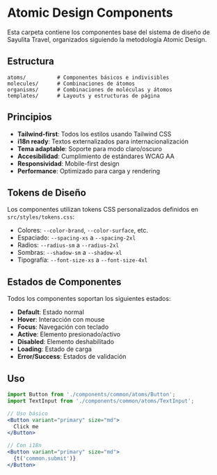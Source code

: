 # Atomic Design Components

Esta carpeta contiene los componentes base del sistema de diseño de Sayulita Travel, organizados siguiendo la metodología Atomic Design.

## Estructura

```
atoms/          # Componentes básicos e indivisibles
molecules/      # Combinaciones de átomos
organisms/      # Combinaciones de moléculas y átomos
templates/      # Layouts y estructuras de página
```

## Principios

- **Tailwind-first**: Todos los estilos usando Tailwind CSS
- **i18n ready**: Textos externalizados para internacionalización
- **Tema adaptable**: Soporte para modo claro/oscuro
- **Accesibilidad**: Cumplimiento de estándares WCAG AA
- **Responsividad**: Mobile-first design
- **Performance**: Optimizado para carga y rendering

## Tokens de Diseño

Los componentes utilizan tokens CSS personalizados definidos en `src/styles/tokens.css`:

- Colores: `--color-brand`, `--color-surface`, etc.
- Espaciado: `--spacing-xs` a `--spacing-2xl`
- Radios: `--radius-sm` a `--radius-2xl`
- Sombras: `--shadow-sm` a `--shadow-xl`
- Tipografía: `--font-size-xs` a `--font-size-4xl`

## Estados de Componentes

Todos los componentes soportan los siguientes estados:

- **Default**: Estado normal
- **Hover**: Interacción con mouse
- **Focus**: Navegación con teclado
- **Active**: Elemento presionado/activo
- **Disabled**: Elemento deshabilitado
- **Loading**: Estado de carga
- **Error/Success**: Estados de validación

## Uso

```jsx
import Button from './components/common/atoms/Button';
import TextInput from './components/common/atoms/TextInput';

// Uso básico
<Button variant="primary" size="md">
  Click me
</Button>

// Con i18n
<Button variant="primary" size="md">
  {t('common.submit')}
</Button>
```
